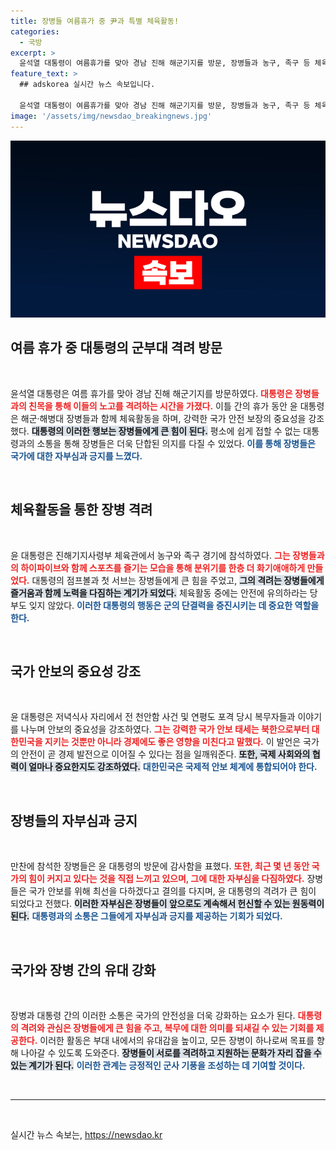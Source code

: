 ```yaml
---
title: 장병들 여름휴가 중 尹과 특별 체육활동!
categories:
  - 국방
excerpt: >
  윤석열 대통령이 여름휴가를 맞아 경남 진해 해군기지를 방문, 장병들과 농구, 족구 등 체육활동을 함께하며 그들을 격려했다. 사랑하는 장병들과 휴가를 보내는 것이 너무 기쁘다는 대통령의 한마디, 강력한 안보와 경제의 연결성을 강조한 모습이 인상적이다.
feature_text: >
  ## adskorea 실시간 뉴스 속보입니다.

  윤석열 대통령이 여름휴가를 맞아 경남 진해 해군기지를 방문, 장병들과 농구, 족구 등 체육활동을 함께하며 그들을 격려했다. 사랑하는 장병들과 휴가를 보내는 것이 너무 기쁘다는 대통령의 한마디, 강력한 안보와 경제의 연결성을 강조한 모습이 인상적이다.
image: '/assets/img/newsdao_breakingnews.jpg'
---
```


<p><img src="/assets/img/newsdao_breakingnews.jpg" alt="adskorea 속보" /></p>

<h2 data-ke-size="size26">여름 휴가 중 대통령의 군부대 격려 방문</h2>

<p data-ke-size="size16">&nbsp;</p>

<p>윤석열 대통령은 여름 휴가를 맞아 경남 진해 해군기지를 방문하였다. <b><span style="color: #ee2323;">대통령은 장병들과의 친목을 통해 이들의 노고를 격려하는 시간을 가졌다.</span></b> 이틀 간의 휴가 동안 윤 대통령은 해군·해병대 장병들과 함께 체육활동을 하며, 강력한 국가 안전 보장의 중요성을 강조했다. <b><span style="background-color: #21538527;">대통령의 이러한 행보는 장병들에게 큰 힘이 된다.</span></b> 평소에 쉽게 접할 수 없는 대통령과의 소통을 통해 장병들은 더욱 단합된 의지를 다질 수 있었다. <b><span style="color: #1a5490;">이를 통해 장병들은 국가에 대한 자부심과 긍지를 느꼈다.</span></b></p>

<p data-ke-size="size16">&nbsp;</p>

<h2 data-ke-size="size26">체육활동을 통한 장병 격려</h2>

<p data-ke-size="size16">&nbsp;</p>

<p>윤 대통령은 진해기지사령부 체육관에서 농구와 족구 경기에 참석하였다. <b><span style="color: #ee2323;">그는 장병들과의 하이파이브와 함께 스포츠를 즐기는 모습을 통해 분위기를 한층 더 화기애애하게 만들었다.</span></b> 대통령의 점프볼과 첫 서브는 장병들에게 큰 힘을 주었고, <b><span style="background-color: #21538527;">그의 격려는 장병들에게 즐거움과 함께 노력을 다짐하는 계기가 되었다.</span></b> 체육활동 중에는 안전에 유의하라는 당부도 잊지 않았다. <b><span style="color: #1a5490;">이러한 대통령의 행동은 군의 단결력을 증진시키는 데 중요한 역할을 한다.</span></b></p>

<p data-ke-size="size16">&nbsp;</p>

<h2 data-ke-size="size26">국가 안보의 중요성 강조</h2>

<p data-ke-size="size16">&nbsp;</p>

<p>윤 대통령은 저녁식사 자리에서 전 천안함 사건 및 연평도 포격 당시 복무자들과 이야기를 나누며 안보의 중요성을 강조하였다. <b><span style="color: #ee2323;">그는 강력한 국가 안보 태세는 북한으로부터 대한민국을 지키는 것뿐만 아니라 경제에도 좋은 영향을 미친다고 말했다.</span></b> 이 발언은 국가의 안전이 곧 경제 발전으로 이어질 수 있다는 점을 일깨워준다. <b><span style="background-color: #21538527;">또한, 국제 사회와의 협력이 얼마나 중요한지도 강조하였다.</span></b> <b><span style="color: #1a5490;">대한민국은 국제적 안보 체계에 통합되어야 한다.</span></b></p>

<p data-ke-size="size16">&nbsp;</p>

<h2 data-ke-size="size26">장병들의 자부심과 긍지</h2>

<p data-ke-size="size16">&nbsp;</p>

<p>만찬에 참석한 장병들은 윤 대통령의 방문에 감사함을 표했다. <b><span style="color: #ee2323;">또한, 최근 몇 년 동안 국가의 힘이 커지고 있다는 것을 직접 느끼고 있으며, 그에 대한 자부심을 다짐하였다.</span></b> 장병들은 국가 안보를 위해 최선을 다하겠다고 결의를 다지며, 윤 대통령의 격려가 큰 힘이 되었다고 전했다. <b><span style="background-color: #21538527;">이러한 자부심은 장병들이 앞으로도 계속해서 헌신할 수 있는 원동력이 된다.</span></b> <b><span style="color: #1a5490;">대통령과의 소통은 그들에게 자부심과 긍지를 제공하는 기회가 되었다.</span></b></p>

<p data-ke-size="size16">&nbsp;</p>

<h2 data-ke-size="size26">국가와 장병 간의 유대 강화</h2>

<p data-ke-size="size16">&nbsp;</p>

<p>장병과 대통령 간의 이러한 소통은 국가의 안전성을 더욱 강화하는 요소가 된다. <b><span style="color: #ee2323;">대통령의 격려와 관심은 장병들에게 큰 힘을 주고, 복무에 대한 의미를 되새길 수 있는 기회를 제공한다.</span></b> 이러한 활동은 부대 내에서의 유대감을 높이고, 모든 장병이 하나로써 목표를 향해 나아갈 수 있도록 도와준다. <b><span style="background-color: #21538527;">장병들이 서로를 격려하고 지원하는 문화가 자리 잡을 수 있는 계기가 된다.</span></b> <b><span style="color: #1a5490;">이러한 관계는 긍정적인 군사 기풍을 조성하는 데 기여할 것이다.</span></b></p>

<p data-ke-size="size16">&nbsp;</p>

<hr>

<p data-ke-size="size16">&nbsp;</p>
실시간 뉴스 속보는, <a href="https://newsdao.kr" rel="dofollow">https://newsdao.kr</a>


